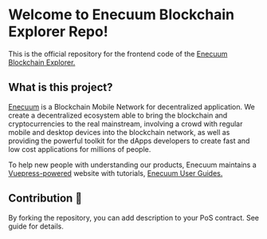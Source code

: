 # Welcome to Enecuum Blockchain Explorer Repo!

This is the official repository for the frontend code of the [Enecuum Blockchain Explorer.](https://pulse.enecuum.com/)

## What is this project?

[Enecuum](https://enecuum.com/) is a Blockchain Mobile Network for decentralized application. We create a decentralized ecosystem able to bring the blockchain and cryptocurrencies to the real mainstream, involving a crowd with regular mobile and desktop devices into the blockchain network, as well as providing the powerful toolkit for the dApps developers to create fast and low cost applications for millions of people.

To help new people with understanding our products, Enecuum maintains a [Vuepress-powered](https://vuepress.vuejs.org) website with tutorials, [Enecuum User Guides.](https://guides.enecuum.com/)

## Contribution :pencil:

By forking the repository, you can add description to your PoS contract. See guide for details.


